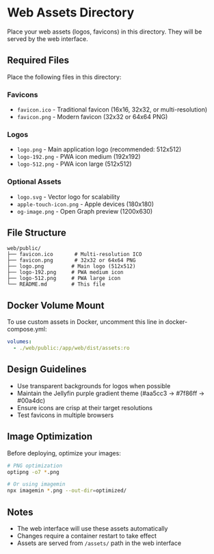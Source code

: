 # Web Assets Directory

Place your web assets (logos, favicons) in this directory. They will be served by the web interface.

## Required Files

Place the following files in this directory:

### Favicons
- `favicon.ico` - Traditional favicon (16x16, 32x32, or multi-resolution)
- `favicon.png` - Modern favicon (32x32 or 64x64 PNG)

### Logos
- `logo.png` - Main application logo (recommended: 512x512)
- `logo-192.png` - PWA icon medium (192x192)
- `logo-512.png` - PWA icon large (512x512)

### Optional Assets
- `logo.svg` - Vector logo for scalability
- `apple-touch-icon.png` - Apple devices (180x180)
- `og-image.png` - Open Graph preview (1200x630)

## File Structure
```
web/public/
├── favicon.ico       # Multi-resolution ICO
├── favicon.png       # 32x32 or 64x64 PNG
├── logo.png         # Main logo (512x512)
├── logo-192.png     # PWA medium icon
├── logo-512.png     # PWA large icon
└── README.md        # This file
```

## Docker Volume Mount

To use custom assets in Docker, uncomment this line in docker-compose.yml:
```yaml
volumes:
  - ./web/public:/app/web/dist/assets:ro
```

## Design Guidelines

- Use transparent backgrounds for logos when possible
- Maintain the Jellyfin purple gradient theme (#aa5cc3 → #7f86ff → #00a4dc)
- Ensure icons are crisp at their target resolutions
- Test favicons in multiple browsers

## Image Optimization

Before deploying, optimize your images:
```bash
# PNG optimization
optipng -o7 *.png

# Or using imagemin
npx imagemin *.png --out-dir=optimized/
```

## Notes

- The web interface will use these assets automatically
- Changes require a container restart to take effect
- Assets are served from `/assets/` path in the web interface
